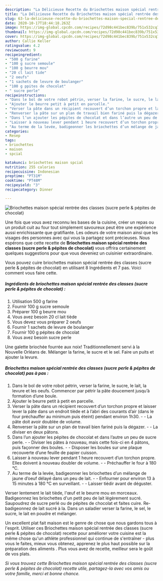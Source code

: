 ```yaml
---
description: "La Délicieuse Recette du Briochettes maison spécial rentrée des classes (sucre perle &amp;amp; pépites de chocolat)"
title: "La Délicieuse Recette du Briochettes maison spécial rentrée des classes (sucre perle &amp;amp; pépites de chocolat)"
slug: 63-la-delicieuse-recette-du-briochettes-maison-special-rentree-des-classes-sucre-perle-and-amp-pepites-de-chocolat
date: 2020-10-17T18:44:18.263Z
image: https://img-global.cpcdn.com/recipes/72d98c441bec839b/751x532cq70/briochettes-maison-special-rentree-des-classes-sucre-perle-pepites-de-chocolat-photo-principale-de-la-recette.jpg
thumbnail: https://img-global.cpcdn.com/recipes/72d98c441bec839b/751x532cq70/briochettes-maison-special-rentree-des-classes-sucre-perle-pepites-de-chocolat-photo-principale-de-la-recette.jpg
cover: https://img-global.cpcdn.com/recipes/72d98c441bec839b/751x532cq70/briochettes-maison-special-rentree-des-classes-sucre-perle-pepites-de-chocolat-photo-principale-de-la-recette.jpg
author: Callie Keller
ratingvalue: 4.2
reviewcount: 9
recipeingredient:
- "500 g farine"
- "100 g sucre semoule"
- "100 g beurre mou"
- "20 cl lait tide"
- "2 oeufs"
- "1 sachets de levure de boulanger"
- "100 g ppites de chocolat"
- " sucre perle"
recipeinstructions:
- "Dans le bol de votre robot pétrin, verser la farine, le sucre, le lait, la levure et les oeufs. Commencer par pétrir la pâte doucement jusqu’à formation d’une boule."
- "Ajouter le beurre petit à petit en parcelle."
- "Verser la pâte dans un récipient recouvert d’un torchon propre et laisser lever la pâte dans un endroit tiède et à l’abri des courants d’air (dans le four préchauffer au minimum puis éteint) pendant environ 1h30.  La pâte doit avoir doublée de volume."
- "Renverser la pâte sur un plan de travail bien fariné puis la dégazer.  La diviser en deux pâtons."
- "Dans l’un ajouter les pépites de chocolat et dans l’autre un peu de sucre perle.  Diviser les pâtes à nouveau, mais cette fois-ci en 4 pâtons, puis façonner des boules.  Disposer les boules sur une plaque recouverte d’une feuille de papier cuisson."
- "Laisser à nouveau lever pendant 1 heure recouvert d’un torchon propre. Elles doivent à nouveau doubler de volume.  Préchauffer le four à 180 °C."
- "Au terme de la levée, badigeonner les briochettes d’un mélange de jaune d’oeuf délayé dans un peu de lait.  Enfourner pour environ 13 à 15 minutes à 180 °C en surveillant.  Laisser tiédir avant de déguster."
categories:
- Resep
tags:
- briochettes
- maison
- spcial

katakunci: briochettes maison spcial 
nutrition: 255 calories
recipecuisine: Indonesian
preptime: "PT31M"
cooktime: "PT48M"
recipeyield: "3"
recipecategory: Dinner

---
```



![Briochettes maison spécial rentrée des classes (sucre perle &amp; pépites de chocolat)](https://img-global.cpcdn.com/recipes/72d98c441bec839b/751x532cq70/briochettes-maison-special-rentree-des-classes-sucre-perle-pepites-de-chocolat-photo-principale-de-la-recette.jpg)

Une fois que vous avez reconnu les bases de la cuisine, créer un repas ou un produit cuit au four tout simplement savoureux peut être une expérience aussi enrichissante que gratifiante. Les odeurs de votre maison ainsi que les visages des personnes avec qui vous la partagez sont précieuses. Nous espérons que cette recette de <strong> Briochettes maison spécial rentrée des classes (sucre perle &amp; pépites de chocolat) </strong> vous offrira certainement quelques suggestions pour que vous deveniez un cuisinier extraordinaire.

<!--inarticleads1-->

Vous pouvez cuire briochettes maison spécial rentrée des classes (sucre perle &amp; pépites de chocolat) en utilisant 8 Ingrédients et 7 pas. Voici comment vous faire cette.

##### Ingrédients de briochettes maison spécial rentrée des classes (sucre perle &amp; pépites de chocolat) :

1. Utilisation 500 g farine
1. Fournir 100 g sucre semoule
1. Préparer 100 g beurre mou
1. Vous avez besoin 20 cl lait tiède
1. Vous devez vous préparer 2 oeufs
1. Fournir 1 sachets de levure de boulanger
1. Fournir 100 g pépites de chocolat
1. Vous avez besoin  sucre perle


Une galette briochée fourrée aux noix! Traditionnellement servi à la Nouvelle Orléans de. Mélanger la farine, le sucre et le sel. Faire un puits et ajouter la levure. 

<!--inarticleads2-->

##### Briochettes maison spécial rentrée des classes (sucre perle &amp; pépites de chocolat) pas à pas :

1. Dans le bol de votre robot pétrin, verser la farine, le sucre, le lait, la levure et les oeufs. Commencer par pétrir la pâte doucement jusqu’à formation d’une boule.
1. Ajouter le beurre petit à petit en parcelle.
1. Verser la pâte dans un récipient recouvert d’un torchon propre et laisser lever la pâte dans un endroit tiède et à l’abri des courants d’air (dans le four préchauffer au minimum puis éteint) pendant environ 1h30. -  - La pâte doit avoir doublée de volume.
1. Renverser la pâte sur un plan de travail bien fariné puis la dégazer. -  - La diviser en deux pâtons.
1. Dans l’un ajouter les pépites de chocolat et dans l’autre un peu de sucre perle. -  - Diviser les pâtes à nouveau, mais cette fois-ci en 4 pâtons, puis façonner des boules. -  - Disposer les boules sur une plaque recouverte d’une feuille de papier cuisson.
1. Laisser à nouveau lever pendant 1 heure recouvert d’un torchon propre. Elles doivent à nouveau doubler de volume. -  - Préchauffer le four à 180 °C.
1. Au terme de la levée, badigeonner les briochettes d’un mélange de jaune d’oeuf délayé dans un peu de lait. -  - Enfourner pour environ 13 à 15 minutes à 180 °C en surveillant. -  - Laisser tiédir avant de déguster.


Verser lentement le lait tiède, l&#39;œuf et le beurre mou en morceaux. Badigeonnez les briochettes d&#39;un petit peu de lait légèrement sucré. Saupoudrez de sucre perlé ou de pépites de chocolat et faites cuire. Re-badigeonnez de lait sucré à la. Dans un saladier verser la farine, le sel, le sucre, le lait en poudre et mélanger. 

<!--inarticleads1-->

<p>
Un excellent plat fait maison est le genre de chose que nous gardons tous à l'esprit. Utiliser ces Briochettes maison spécial rentrée des classes (sucre perle &amp; pépites de chocolat) recette pour améliorer votre cuisine est la même chose qu'un athlète professionnel qui continue de s'entraîner - plus vous le faites, mieux vous obtenez, apprenez le plus haut possible sur la préparation des aliments . Plus vous avez de recette, meilleur sera le goût de vos plats.
</p>

<p>
<i>Si vous trouvez cette Briochettes maison spécial rentrée des classes (sucre perle &amp; pépites de chocolat) recette utile, partagez-la avec vos amis ou votre famille, merci et bonne chance.</i>
</p>
